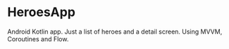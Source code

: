 # HeroesApp
Android Kotlin app. Just a list of heroes and a detail screen. Using MVVM, Coroutines and Flow.
